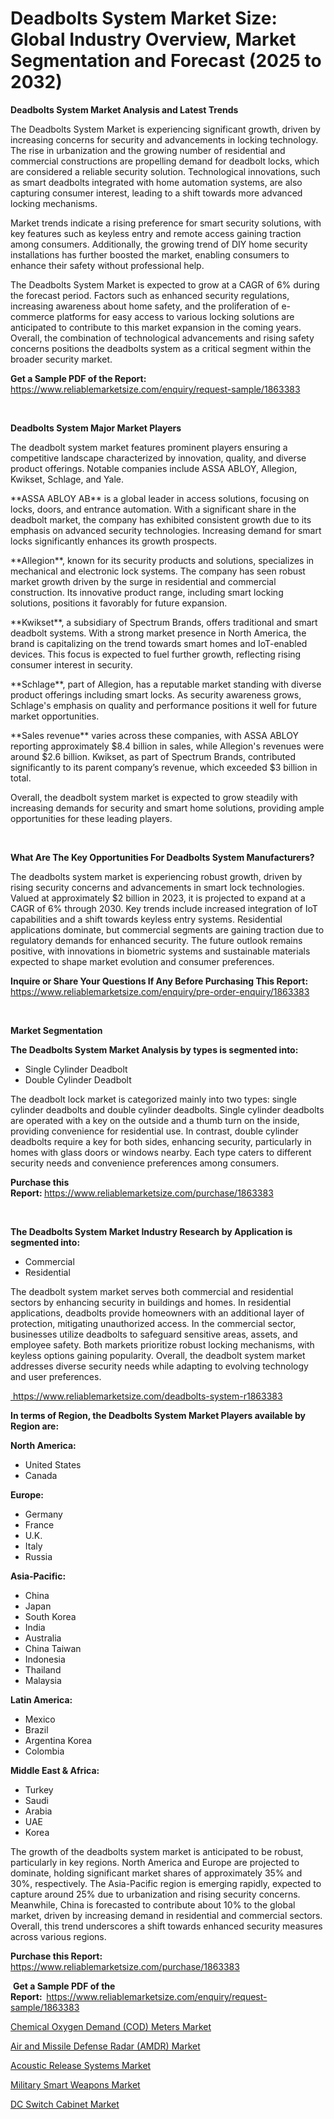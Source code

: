 <p><h1>Deadbolts System Market Size: Global Industry Overview, Market Segmentation and Forecast (2025 to 2032)</h1></p><p><strong>Deadbolts System Market Analysis and Latest Trends</strong></p>
<p><p>The Deadbolts System Market is experiencing significant growth, driven by increasing concerns for security and advancements in locking technology. The rise in urbanization and the growing number of residential and commercial constructions are propelling demand for deadbolt locks, which are considered a reliable security solution. Technological innovations, such as smart deadbolts integrated with home automation systems, are also capturing consumer interest, leading to a shift towards more advanced locking mechanisms.</p><p>Market trends indicate a rising preference for smart security solutions, with key features such as keyless entry and remote access gaining traction among consumers. Additionally, the growing trend of DIY home security installations has further boosted the market, enabling consumers to enhance their safety without professional help. </p><p>The Deadbolts System Market is expected to grow at a CAGR of 6% during the forecast period. Factors such as enhanced security regulations, increasing awareness about home safety, and the proliferation of e-commerce platforms for easy access to various locking solutions are anticipated to contribute to this market expansion in the coming years. Overall, the combination of technological advancements and rising safety concerns positions the deadbolts system as a critical segment within the broader security market.</p></p>
<p><strong>Get a Sample PDF of the Report:&nbsp;</strong> <a href="https://www.reliablemarketsize.com/enquiry/request-sample/1863383?utm_campaign=2008&utm_medium=2&utm_source=Github&utm_content=ia&utm_term=12042025&utm_id=deadbolts-system">https://www.reliablemarketsize.com/enquiry/request-sample/1863383</a></p>
<p>&nbsp;</p>
<p><strong>Deadbolts System Major Market Players</strong></p>
<p><p>The deadbolt system market features prominent players ensuring a competitive landscape characterized by innovation, quality, and diverse product offerings. Notable companies include ASSA ABLOY, Allegion, Kwikset, Schlage, and Yale.</p><p>**ASSA ABLOY AB** is a global leader in access solutions, focusing on locks, doors, and entrance automation. With a significant share in the deadbolt market, the company has exhibited consistent growth due to its emphasis on advanced security technologies. Increasing demand for smart locks significantly enhances its growth prospects.</p><p>**Allegion**, known for its security products and solutions, specializes in mechanical and electronic lock systems. The company has seen robust market growth driven by the surge in residential and commercial construction. Its innovative product range, including smart locking solutions, positions it favorably for future expansion.</p><p>**Kwikset**, a subsidiary of Spectrum Brands, offers traditional and smart deadbolt systems. With a strong market presence in North America, the brand is capitalizing on the trend towards smart homes and IoT-enabled devices. This focus is expected to fuel further growth, reflecting rising consumer interest in security.</p><p>**Schlage**, part of Allegion, has a reputable market standing with diverse product offerings including smart locks. As security awareness grows, Schlage's emphasis on quality and performance positions it well for future market opportunities.</p><p>**Sales revenue** varies across these companies, with ASSA ABLOY reporting approximately $8.4 billion in sales, while Allegion's revenues were around $2.6 billion. Kwikset, as part of Spectrum Brands, contributed significantly to its parent company’s revenue, which exceeded $3 billion in total. </p><p>Overall, the deadbolt system market is expected to grow steadily with increasing demands for security and smart home solutions, providing ample opportunities for these leading players.</p></p>
<p>&nbsp;</p>
<p><strong>What Are The Key Opportunities For Deadbolts System Manufacturers?</strong></p>
<p><p>The deadbolts system market is experiencing robust growth, driven by rising security concerns and advancements in smart lock technologies. Valued at approximately $2 billion in 2023, it is projected to expand at a CAGR of 6% through 2030. Key trends include increased integration of IoT capabilities and a shift towards keyless entry systems. Residential applications dominate, but commercial segments are gaining traction due to regulatory demands for enhanced security. The future outlook remains positive, with innovations in biometric systems and sustainable materials expected to shape market evolution and consumer preferences.</p></p>
<p><strong>Inquire or Share Your Questions If Any Before Purchasing This Report:</strong> <a href="https://www.reliablemarketsize.com/enquiry/pre-order-enquiry/1863383?utm_campaign=2008&utm_medium=2&utm_source=Github&utm_content=ia&utm_term=12042025&utm_id=deadbolts-system">https://www.reliablemarketsize.com/enquiry/pre-order-enquiry/1863383</a></p>
<p>&nbsp;</p>
<p><strong>Market Segmentation</strong></p>
<p><strong>The Deadbolts System Market Analysis by types is segmented into:</strong></p>
<p><ul><li>Single Cylinder Deadbolt</li><li>Double Cylinder Deadbolt</li></ul></p>
<p><p>The deadbolt lock market is categorized mainly into two types: single cylinder deadbolts and double cylinder deadbolts. Single cylinder deadbolts are operated with a key on the outside and a thumb turn on the inside, providing convenience for residential use. In contrast, double cylinder deadbolts require a key for both sides, enhancing security, particularly in homes with glass doors or windows nearby. Each type caters to different security needs and convenience preferences among consumers.</p></p>
<p><strong>Purchase this Report:&nbsp;</strong><a href="https://www.reliablemarketsize.com/purchase/1863383?utm_campaign=2008&utm_medium=2&utm_source=Github&utm_content=ia&utm_term=12042025&utm_id=deadbolts-system">https://www.reliablemarketsize.com/purchase/1863383</a></p>
<p>&nbsp;</p>
<p><strong>The Deadbolts System Market Industry Research by Application is segmented into:</strong></p>
<p><ul><li>Commercial</li><li>Residential</li></ul></p>
<p><p>The deadbolt system market serves both commercial and residential sectors by enhancing security in buildings and homes. In residential applications, deadbolts provide homeowners with an additional layer of protection, mitigating unauthorized access. In the commercial sector, businesses utilize deadbolts to safeguard sensitive areas, assets, and employee safety. Both markets prioritize robust locking mechanisms, with keyless options gaining popularity. Overall, the deadbolt system market addresses diverse security needs while adapting to evolving technology and user preferences.</p></p>
<p><a href="https://www.reliablemarketsize.com/deadbolts-system-r1863383?utm_campaign=2008&utm_medium=2&utm_source=Github&utm_content=ia&utm_term=12042025&utm_id=deadbolts-system">&nbsp;https://www.reliablemarketsize.com/deadbolts-system-r1863383</a></p>
<p><strong>In terms of Region, the Deadbolts System Market Players available by Region are:</strong></p>
<p>
    <p> <strong> North America: </strong>
        <ul>
            <li>United States</li>
            <li>Canada</li>
        </ul>
        </p> 
    <p> <strong> Europe: </strong>
        <ul>
            <li>Germany</li>
            <li>France</li>
            <li>U.K.</li>
            <li>Italy</li>
            <li>Russia</li>
        </ul>
        </p> 
    <p> <strong> Asia-Pacific: </strong>
        <ul>
            <li>China</li>
            <li>Japan</li>
            <li>South Korea</li>
            <li>India</li>
            <li>Australia</li>
            <li>China Taiwan</li>
            <li>Indonesia</li>
            <li>Thailand</li>
            <li>Malaysia</li>
        </ul>
        </p> 
    <p> <strong> Latin America: </strong>
        <ul>
            <li>Mexico</li>
            <li>Brazil</li>
            <li>Argentina Korea</li>
            <li>Colombia</li>
        </ul>
        </p> 
    <p> <strong> Middle East & Africa: </strong>
        <ul>
            <li>Turkey</li>
            <li>Saudi</li>
            <li>Arabia</li>
            <li>UAE</li>
            <li>Korea</li>
        </ul>
    </p>
    </p>
<p><p>The growth of the deadbolts system market is anticipated to be robust, particularly in key regions. North America and Europe are projected to dominate, holding significant market shares of approximately 35% and 30%, respectively. The Asia-Pacific region is emerging rapidly, expected to capture around 25% due to urbanization and rising security concerns. Meanwhile, China is forecasted to contribute about 10% to the global market, driven by increasing demand in residential and commercial sectors. Overall, this trend underscores a shift towards enhanced security measures across various regions.</p></p>
<p><strong>Purchase this Report: </strong><a href="https://www.reliablemarketsize.com/purchase/1863383?utm_campaign=2008&utm_medium=2&utm_source=Github&utm_content=ia&utm_term=12042025&utm_id=deadbolts-system">https://www.reliablemarketsize.com/purchase/1863383</a></p>
<p>&nbsp;<strong>Get a Sample PDF of the Report:&nbsp;&nbsp;</strong><a href="https://www.reliablemarketsize.com/enquiry/request-sample/1863383?utm_campaign=2008&utm_medium=2&utm_source=Github&utm_content=ia&utm_term=12042025&utm_id=deadbolts-system">https://www.reliablemarketsize.com/enquiry/request-sample/1863383</a></p>
<p><strong></strong></p>
<p><p><a href="https://github.com/balbajagatr1/Market-Research-Report-List-1/blob/main/chemical-oxygen-demand-cod-meters-market.md?utm_campaign=2008&utm_medium=2&utm_source=Github&utm_content=ia&utm_term=12042025&utm_id=deadbolts-system">Chemical Oxygen Demand (COD) Meters Market</a></p><p><a href="https://github.com/idranalexie/Market-Research-Report-List-1/blob/main/air-and-missile-defense-radar-amdr-market.md?utm_campaign=2008&utm_medium=2&utm_source=Github&utm_content=ia&utm_term=12042025&utm_id=deadbolts-system">Air and Missile Defense Radar (AMDR) Market</a></p><p><a href="https://github.com/ftnlewins/Market-Research-Report-List-1/blob/main/acoustic-release-systems-market.md?utm_campaign=2008&utm_medium=2&utm_source=Github&utm_content=ia&utm_term=12042025&utm_id=deadbolts-system">Acoustic Release Systems Market</a></p><p><a href="https://github.com/yardemuongz5/Market-Research-Report-List-1/blob/main/military-smart-weapons-market.md?utm_campaign=2008&utm_medium=2&utm_source=Github&utm_content=ia&utm_term=12042025&utm_id=deadbolts-system">Military Smart Weapons Market</a></p><p><a href="https://github.com/rempemelon5k/Market-Research-Report-List-1/blob/main/dc-switch-cabinet-market.md?utm_campaign=2008&utm_medium=2&utm_source=Github&utm_content=ia&utm_term=12042025&utm_id=deadbolts-system">DC Switch Cabinet Market</a></p></p>